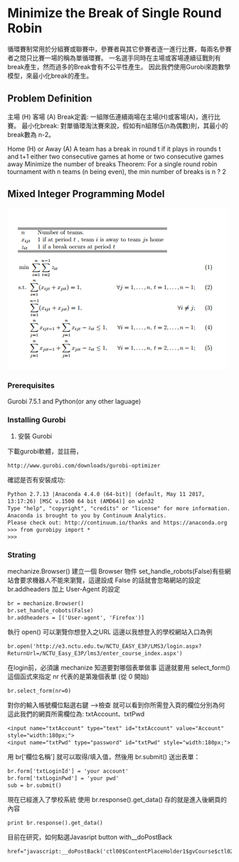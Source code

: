 # Minimize the Break of Single Round Robin 
循環賽制常用於分組賽或聯賽中，參賽者與其它參賽者逐一進行比賽，每兩名參賽者之間只比賽一場的稱為單循環賽。
一名選手同時在主場或客場連續征戰則有break產生，然而過多的Break會有不公平性產生。
因此我們使用Gurobi來跑數學模型，來最小化break的產生。

## Problem Definition

主場 (H)  客場 (A)
Break定義: 一組隊伍連續兩場在主場(H)或客場(A)，進行比賽。
最小化break: 對單循環淘汰賽來說，假如有n組隊伍(n為偶數)則，其最小的break數為 n-2。

Home (H) or Away (A)
A team has a break in round t if it plays in rounds t and t+1 either two consecutive games at home or two consecutive games away
Minimize the number of breaks
Theorem: For a single round robin tournament with n teams (n being even), the min number of breaks is n ?  2

## Mixed Integer Programming Model
![image](https://github.com/KTLin8143/Scheduling/blob/master/Single%20Round%20Robin/Mini%20Break%20Model.PNG)


### Prerequisites

Gurobi 7.5.1 and Python(or any other laguage)

### Installing Gurobi

1. 安裝 Gurobi

下載gurobi軟體，並註冊，
```
http://www.gurobi.com/downloads/gurobi-optimizer
```

確認是否有安裝成功:
```
Python 2.7.13 |Anaconda 4.4.0 (64-bit)| (default, May 11 2017, 13:17:26) [MSC v.1500 64 bit (AMD64)] on win32
Type "help", "copyright", "credits" or "license" for more information.
Anaconda is brought to you by Continuum Analytics.
Please check out: http://continuum.io/thanks and https://anaconda.org
>>> from gurobipy import *
>>>

```
### Strating

mechanize.Browser() 建立一個 Browser 物件
set_handle_robots(False)有些網站會要求機器人不能來瀏覽，這邊設成 False 的話就會忽略網站的設定
br.addheaders 加上 User-Agent 的設定

```
br = mechanize.Browser()
br.set_handle_robots(False)
br.addheaders = [('User-agent', 'Firefox')]
```

執行 open() 可以瀏覽你想登入之URL
這邊以我想登入的學校網站入口為例

```
br.open('http://e3.nctu.edu.tw/NCTU_EASY_E3P/LMS3/login.aspx?ReturnUrl=/NCTU_Easy_E3P/lms3/enter_course_index.aspx')
```

在login前，必須讓 mechanize 知道要對哪個表單做事
這邊就要用 select_form() 這個函式來指定
nr 代表的是第幾個表單 (從 0 開始)

```
br.select_form(nr=0)
```

對你的輸入帳號欄位點選右鍵 -->檢查
就可以看到你所需登入頁的欄位分別為何
這此我們的網頁所需欄位為: txtAccount、txtPwd

```
<input name="txtAccount" type="text" id="txtAccount" value="Account" style="width:180px;">
<input name="txtPwd" type="password" id="txtPwd" style="width:180px;">
```

用 br['欄位名稱'] 就可以取得/填入值，然後用 br.submit() 送出表單：

```
br.form['txtLoginId'] = 'your account'
br.form['txtLoginPwd'] = 'your pwd'
sub = br.submit()
```
現在已經進入了學校系統
使用 br.response().get_data() 存的就是進入後網頁的內容

```
print br.response().get_data()
```

目前在研究，如何點選Javasript button with__doPostBack 

```
href="javascript:__doPostBack('ctl00$ContentPlaceHolder1$gvCourse$ctl02$lnkCourseName','')"
```
